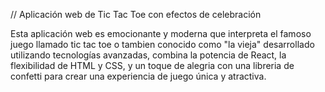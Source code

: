 // Aplicación web de Tic Tac Toe con efectos de celebración

Esta aplicación web es emocionante y moderna que interpreta el famoso juego llamado tic tac toe o tambien conocido como "la vieja" desarrollado utilizando tecnologías avanzadas, combina la potencia de React, la flexibilidad de HTML y CSS, y un toque de alegria con una libreria de confetti para crear una experiencia de juego única y atractiva.


